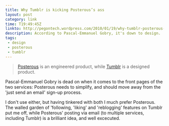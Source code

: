 ```yaml
---
title: Why Tumblr is kicking Posterous’s ass
layout: post
category: link
time: T19:49:45Z
linkto: http://pegontech.wordpress.com/2010/01/19/why-tumblr-posterous-ass/
description: According to Pascal-Emmanuel Gobry, it's down to design.
tags:
 - design
 - posterous
 - tumblr
---
```


> [Posterous][1] is an engineered product, while [Tumblr][2] is a designed product.

Pascal-Emmanuel Gobry is dead on when it comes to the front pages of the two services: Posterous needs to simplify, and should move away from the 'just send an email' sign-up process.

<p class="small">I don't use either, but having tinkered with both I much prefer Posterous. The walled garden of 'following, 'liking' and 'reblogging' features on Tumblr put me off, while Posterous' posting via email (to multiple services, including Tumblr) is a brilliant idea, and well excecuted.</p>

[1]:http://posterous.com/
[2]:http://tumblr.com/